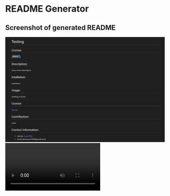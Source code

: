 # README Generator

## Screenshot of generated README
![screenshot](./Develop/img/Screenshot%202023-12-03%20181631.png)
![screencapture](./Develop/img/Untitled_%20Dec%203,%202023%206_10%20PM.webm)